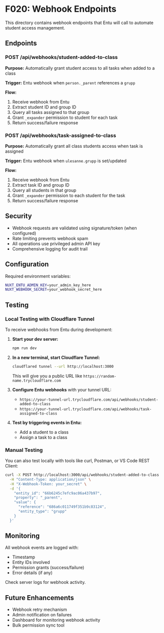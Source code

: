 # F020: Webhook Endpoints

This directory contains webhook endpoints that Entu will call to automate student access management.

## Endpoints

### POST /api/webhooks/student-added-to-class

**Purpose:** Automatically grant student access to all tasks when added to a class

**Trigger:** Entu webhook when `person._parent` references a `grupp`

**Flow:**

1. Receive webhook from Entu
2. Extract student ID and group ID
3. Query all tasks assigned to that group
4. Grant `_expander` permission to student for each task
5. Return success/failure response

### POST /api/webhooks/task-assigned-to-class

**Purpose:** Automatically grant all class students access when task is assigned

**Trigger:** Entu webhook when `ulesanne.grupp` is set/updated

**Flow:**

1. Receive webhook from Entu
2. Extract task ID and group ID
3. Query all students in that group
4. Grant `_expander` permission to each student for the task
5. Return success/failure response

## Security

- Webhook requests are validated using signature/token (when configured)
- Rate limiting prevents webhook spam
- All operations use privileged admin API key
- Comprehensive logging for audit trail

## Configuration

Required environment variables:

```bash
NUXT_ENTU_ADMIN_KEY=your_admin_key_here
NUXT_WEBHOOK_SECRET=your_webhook_secret_here
```

## Testing

### Local Testing with Cloudflare Tunnel

To receive webhooks from Entu during development:

1. **Start your dev server:**

   ```bash
   npm run dev
   ```

2. **In a new terminal, start Cloudflare Tunnel:**

   ```bash
   cloudflared tunnel --url http://localhost:3000
   ```

   This will give you a public URL like `https://random-name.trycloudflare.com`

3. **Configure Entu webhooks** with your tunnel URL:
   - `https://your-tunnel-url.trycloudflare.com/api/webhooks/student-added-to-class`
   - `https://your-tunnel-url.trycloudflare.com/api/webhooks/task-assigned-to-class`

4. **Test by triggering events in Entu:**
   - Add a student to a class
   - Assign a task to a class

### Manual Testing

You can also test locally with tools like curl, Postman, or VS Code REST Client:

```bash
curl -X POST http://localhost:3000/api/webhooks/student-added-to-class \
  -H "Content-Type: application/json" \
  -H "X-Webhook-Token: your_secret" \
  -d '{
    "entity_id": "66b6245c7efc9ac06a437b97",
    "property": "_parent",
    "value": {
      "reference": "686a6c011749f351b9c83124",
      "entity_type": "grupp"
    }
  }'
```

## Monitoring

All webhook events are logged with:

- Timestamp
- Entity IDs involved
- Permission grants (success/failure)
- Error details (if any)

Check server logs for webhook activity.

## Future Enhancements

- Webhook retry mechanism
- Admin notification on failures
- Dashboard for monitoring webhook activity
- Bulk permission sync tool

